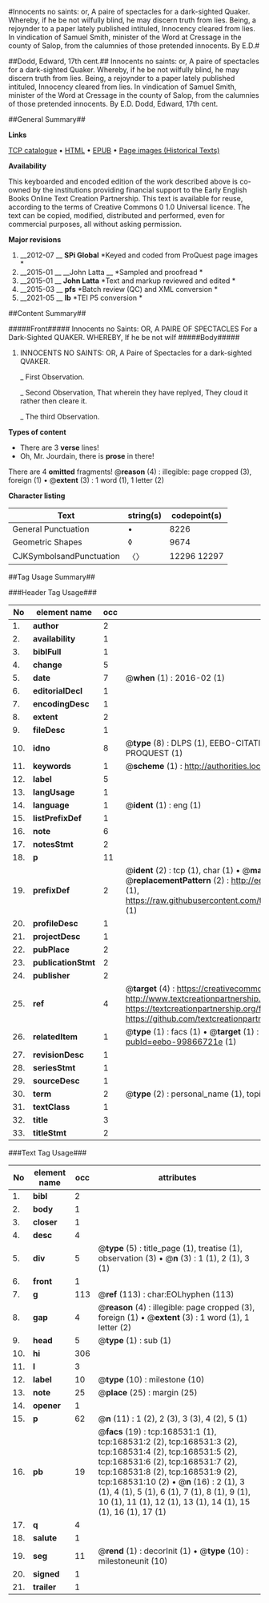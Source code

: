 #Innocents no saints: or, A paire of spectacles for a dark-sighted Quaker. Whereby, if he be not wilfully blind, he may discern truth from lies. Being, a rejoynder to a paper lately published intituled, Innocency cleared from lies. In vindication of Samuel Smith, minister of the Word at Cressage in the county of Salop, from the calumnies of those pretended innocents. By E.D.#

##Dodd, Edward, 17th cent.##
Innocents no saints: or, A paire of spectacles for a dark-sighted Quaker. Whereby, if he be not wilfully blind, he may discern truth from lies. Being, a rejoynder to a paper lately published intituled, Innocency cleared from lies. In vindication of Samuel Smith, minister of the Word at Cressage in the county of Salop, from the calumnies of those pretended innocents. By E.D.
Dodd, Edward, 17th cent.

##General Summary##

**Links**

[TCP catalogue](http://www.ota.ox.ac.uk/tcp/)  • 
[HTML](http://tei.it.ox.ac.uk/tcp/Texts-HTML/free/A81/A81598.html)  • 
[EPUB](http://tei.it.ox.ac.uk/tcp/Texts-EPUB/free/A81/A81598.epub) • 
[Page images (Historical Texts)](https://historicaltexts.jisc.ac.uk/eebo-99866721e)

**Availability**

This keyboarded and encoded edition of the work described above is co-owned by the
    institutions providing financial support to the Early English Books Online Text Creation
    Partnership. This text is available for reuse, according to the terms of  Creative Commons 0 1.0 Universal
    licence. The text can be copied, modified, distributed and performed, even for commercial
    purposes, all without asking permission.

**Major revisions**

1. __2012-07 __ __SPi Global__ *Keyed and coded from ProQuest page images *
1. __2015-01 __ __John Latta __ *Sampled and proofread *
1. __2015-01 __ __John Latta__ *Text and markup reviewed and edited *
1. __2015-03 __ __pfs__ *Batch review (QC) and XML conversion *
1. __2021-05 __ __lb__ *TEI P5 conversion *

##Content Summary##

#####Front#####
Innocents no Saints: OR, A PAIRE OF SPECTACLES For a Dark-Sighted QUAKER. WHEREBY, If he be not wilf
#####Body#####

1. INNOCENTS NO SAINTS: OR, A Paire of Spectacles for a dark-sighted QVAKER.

    _ First Observation.

    _ Second Observation, That wherein they have replyed, They cloud it rather then cleare it.

    _ The third Observation.

**Types of content**

  * There are 3 **verse** lines!
  * Oh, Mr. Jourdain, there is **prose** in there!

There are 4 **omitted** fragments! 
 @__reason__ (4) : illegible: page cropped (3), foreign (1)  •  @__extent__ (3) : 1 word (1), 1 letter (2)

**Character listing**


|Text|string(s)|codepoint(s)|
|---|---|---|
|General Punctuation|•|8226|
|Geometric Shapes|◊|9674|
|CJKSymbolsandPunctuation|〈〉|12296 12297|

##Tag Usage Summary##

###Header Tag Usage###

|No|element name|occ|attributes|
|---|---|---|---|
|1.|__author__|2||
|2.|__availability__|1||
|3.|__biblFull__|1||
|4.|__change__|5||
|5.|__date__|7| @__when__ (1) : 2016-02 (1)|
|6.|__editorialDecl__|1||
|7.|__encodingDesc__|1||
|8.|__extent__|2||
|9.|__fileDesc__|1||
|10.|__idno__|8| @__type__ (8) : DLPS (1), EEBO-CITATION (1), VID (1), EEBO-PROQUEST (1), STC (3), PROQUEST (1)|
|11.|__keywords__|1| @__scheme__ (1) : http://authorities.loc.gov/ (1)|
|12.|__label__|5||
|13.|__langUsage__|1||
|14.|__language__|1| @__ident__ (1) : eng (1)|
|15.|__listPrefixDef__|1||
|16.|__note__|6||
|17.|__notesStmt__|2||
|18.|__p__|11||
|19.|__prefixDef__|2| @__ident__ (2) : tcp (1), char (1)  •  @__matchPattern__ (2) : ([0-9\-]+):([0-9IVX]+) (1), (.+) (1)  •  @__replacementPattern__ (2) : http://eebo.chadwyck.com/downloadtiff?vid=$1&page=$2 (1), https://raw.githubusercontent.com/textcreationpartnership/Texts/master/tcpchars.xml#$1 (1)|
|20.|__profileDesc__|1||
|21.|__projectDesc__|1||
|22.|__pubPlace__|2||
|23.|__publicationStmt__|2||
|24.|__publisher__|2||
|25.|__ref__|4| @__target__ (4) : https://creativecommons.org/publicdomain/zero/1.0/ (1), http://www.textcreationpartnership.org/docs/. (1), https://textcreationpartnership.org/faq/#faq05 (1), https://github.com/textcreationpartnership (1)|
|26.|__relatedItem__|1| @__type__ (1) : facs (1)  •  @__target__ (1) : https://data.historicaltexts.jisc.ac.uk/view?pubId=eebo-99866721e (1)|
|27.|__revisionDesc__|1||
|28.|__seriesStmt__|1||
|29.|__sourceDesc__|1||
|30.|__term__|2| @__type__ (2) : personal_name (1), topical_term (1)|
|31.|__textClass__|1||
|32.|__title__|3||
|33.|__titleStmt__|2||


###Text Tag Usage###

|No|element name|occ|attributes|
|---|---|---|---|
|1.|__bibl__|2||
|2.|__body__|1||
|3.|__closer__|1||
|4.|__desc__|4||
|5.|__div__|5| @__type__ (5) : title_page (1), treatise (1), observation (3)  •  @__n__ (3) : 1 (1), 2 (1), 3 (1)|
|6.|__front__|1||
|7.|__g__|113| @__ref__ (113) : char:EOLhyphen (113)|
|8.|__gap__|4| @__reason__ (4) : illegible: page cropped (3), foreign (1)  •  @__extent__ (3) : 1 word (1), 1 letter (2)|
|9.|__head__|5| @__type__ (1) : sub (1)|
|10.|__hi__|306||
|11.|__l__|3||
|12.|__label__|10| @__type__ (10) : milestone (10)|
|13.|__note__|25| @__place__ (25) : margin (25)|
|14.|__opener__|1||
|15.|__p__|62| @__n__ (11) : 1 (2), 2 (3), 3 (3), 4 (2), 5 (1)|
|16.|__pb__|19| @__facs__ (19) : tcp:168531:1 (1), tcp:168531:2 (2), tcp:168531:3 (2), tcp:168531:4 (2), tcp:168531:5 (2), tcp:168531:6 (2), tcp:168531:7 (2), tcp:168531:8 (2), tcp:168531:9 (2), tcp:168531:10 (2)  •  @__n__ (16) : 2 (1), 3 (1), 4 (1), 5 (1), 6 (1), 7 (1), 8 (1), 9 (1), 10 (1), 11 (1), 12 (1), 13 (1), 14 (1), 15 (1), 16 (1), 17 (1)|
|17.|__q__|4||
|18.|__salute__|1||
|19.|__seg__|11| @__rend__ (1) : decorInit (1)  •  @__type__ (10) : milestoneunit (10)|
|20.|__signed__|1||
|21.|__trailer__|1||
